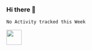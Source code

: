 ### Hi there 👋
<!--START_SECTION:waka-->
```text
No Activity tracked this Week
```
<!--END_SECTION:waka-->


<img src="https://cdn.jsdelivr.net/gh/devicons/devicon/icons/docker/docker-original-wordmark.svg" height="40"/>

